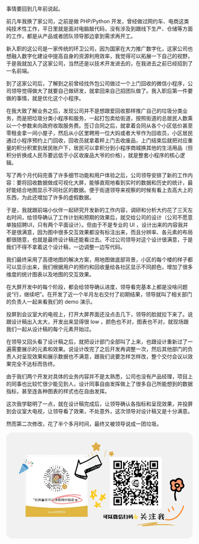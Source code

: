 
事情要回到几年前说起。

前几年我换了家公司，之前是做 PHP/Python 开发，曾经做过网约车、电商这类纯技术性工作，平日里就是面对电脑敲代码，没有涉及到跟线下生产、仓储等方面的工作，都是从产品或者团队领导那边拿到需求再开工。

新入职的这公司是一家传统的环卫公司，因为国家在大力推广数字化，这家公司也想融入数字化建设中提高自身的资源利用效率，我觉得可以拓展一下自己的视野，于是我就加入了这家公司，当然还是以技术开发进去的，在我进去之前已经招到了一名前端。

到了这家公司后，了解到之前曾经找外包公司做过一个上门回收的微信小程序，公司领导觉得做大了就要自己做研发，就拿回来自己招团队做了。我入职后第一件要做的事情，就是优化这个小程序。

在我大致了解业务之后，发现公司并不是想跟爱回收那样推广自己的垃圾分类业务，而是把垃圾分类小程序和服务，一起打包卖给街道，按照街道的总居民人数乘以一个参数来向政府收取服务费。签订合同之后，就拿着合同从各个小区低价甚至零租金拿一间小屋子，然后从小区里聘用一位大妈或者大爷作为回收员，小区居民通过小程序预约上门回收，回收员就拿着秤上门去收废品，上门结束后就把对应重量的积分积累到居民账户下，居民可以拿积分到小程序商城换其他的生活用品（但积分折换成人民币要远低于小区收废品大爷的价格），就是整套小程序的核心逻辑。

写了两个月代码完善了许多细节功能和用户体验之后，公司领导安排了新的工作内容：要将回收数据做成可视化大屏，能够直观地看到实时的数据和历史的统计，最好能结合地图显示不同社区的数据。便于街道领导来视察的时候有看上去高大上的东西，为此还增加了许多的虚假数据。

于是，我就跟前端小伙伴一起研究开发新的工作内容，调研和分析大约花了三天左右时间，给领导确认了工作计划和预期的效果后，就交给公司的设计（公司不愿意单独招聘UI，只有两个平面设计）。但由于不是专业的 UI ，设计出来的内容我并不是很满意，因为图中很多交互效果都没有标注出来，而且分辨率、各元素的布局都很随意，也就是最终设计稿还能看过去。不过公司领导对这个设计很满意，于是我们不得不拿着这个设计稿，一边调整一边写代码。

我们最终采用了高德地图的解决方案，用地图做底部背景，小区的每个楼的样子都可以显示出来，我们根据用户的预约和回收量给各社区显示不同颜色，增加了很多维度的统计图表以及地图的交互效果。

在大屏开发中的每个阶段，都会给领导确认进度，领导看完基本上都是没啥问题说“行，继续吧”。在开发了近一个半月左右交付了初期结果，领导就叫了相关部门的负责人一起来看我们的 demo 演示。

投屏到会议室大的电视上，打开大屏界面还没点击几下，领导的脸就拉下来了。说跟设计稿出入太大，开发出来显得很 low ，颜色也不对，图表也不对，就现场跟我们一起从设计稿的每个元素开始过。

在领导又回头看了设计稿之后，就把设计部门全部叫了上来，也跟设计重新过了一遍需要展示的元素和效果。说设计改完了之后开发再调整一次，然后其他部门的负责人对呈现效果和展示数据也不满意，跟我们说要怎样怎样改，整个交付会议以效果完全不达标而告终。

由于我们两个开发对具体的业务内容并不是太熟悉，公司也没有产品经理，项目上的同事也比较忙很少能见到人，设计同事自由发挥做上了很多自己所能想到的数据指标，甚至连各种图表的样式也在自由发挥。

这次我学聪明了一点，就在设计稿完成后，让领导确认各指标和呈现效果，并投屏到会议室大电视，让领导看了效果，不处意外，这次领导对设计稿又是十分满意。

然而第二次修改，花了半个多月时间，最终又被领导说成一团垃圾。

![pay qr](https://github.com/ivone-liu/picx-images-hosting/raw/master/20240927/footer.1ovehwwn9h.webp)